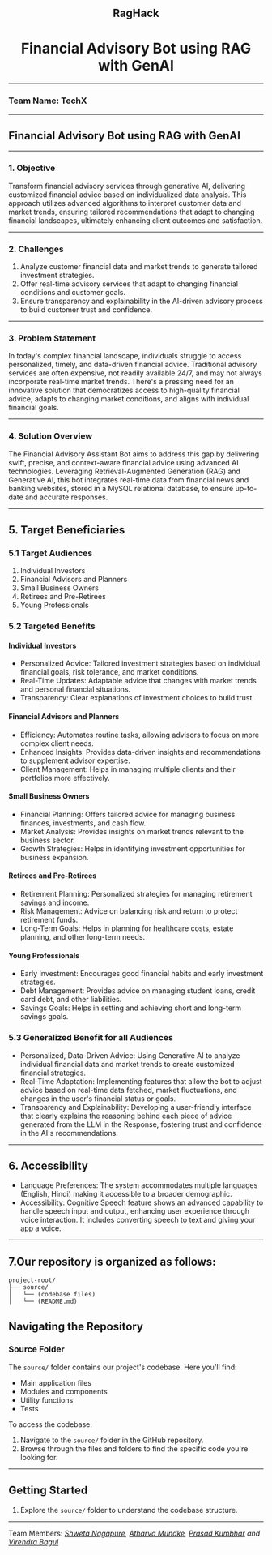 <div align="center">
    <h2>RagHack</h2>
    <h1>Financial Advisory Bot using RAG with GenAI</h1>

</div>

---
### Team Name: TechX

---

## Financial Advisory Bot using RAG with GenAI

---

### 1. Objective
Transform financial advisory services through generative AI, delivering customized financial advice based on individualized data analysis. This approach utilizes advanced algorithms to interpret customer data and market trends, ensuring tailored recommendations that adapt to changing financial landscapes, ultimately enhancing client outcomes and satisfaction.

---

### 2. Challenges
1. Analyze customer financial data and market trends to generate tailored investment strategies.
2. Offer real-time advisory services that adapt to changing financial conditions and customer goals.
3. Ensure transparency and explainability in the AI-driven advisory process to build customer trust and confidence.
---

### 3. Problem Statement
In today's complex financial landscape, individuals struggle to access personalized, timely, and data-driven financial advice. Traditional advisory services are often expensive, not readily available 24/7, and may not always incorporate real-time market trends. There's a pressing need for an innovative solution that democratizes access to high-quality financial advice, adapts to changing market conditions, and aligns with individual financial goals.

---

### 4. Solution Overview
The Financial Advisory Assistant Bot aims to address this gap by delivering swift, precise, and context-aware financial advice using advanced AI technologies. Leveraging Retrieval-Augmented Generation (RAG) and Generative AI, this bot integrates real-time data from financial news and banking websites, stored in a MySQL relational database, to ensure up-to-date and accurate responses.

---
## 5. Target Beneficiaries

### 5.1 Target Audiences
1. Individual Investors
2. Financial Advisors and Planners
3. Small Business Owners
4. Retirees and Pre-Retirees
5. Young Professionals

### 5.2 Targeted Benefits

#### Individual Investors
- Personalized Advice: Tailored investment strategies based on individual financial goals, risk tolerance, and market conditions.
- Real-Time Updates: Adaptable advice that changes with market trends and personal financial situations.
- Transparency: Clear explanations of investment choices to build trust.
#### Financial Advisors and Planners
- Efficiency: Automates routine tasks, allowing advisors to focus on more complex client needs.
- Enhanced Insights: Provides data-driven insights and recommendations to supplement advisor expertise.
- Client Management: Helps in managing multiple clients and their portfolios more effectively.

#### Small Business Owners
- Financial Planning: Offers tailored advice for managing business finances, investments, and cash flow.
- Market Analysis: Provides insights on market trends relevant to the business sector.
- Growth Strategies: Helps in identifying investment opportunities for business expansion.

#### Retirees and Pre-Retirees
- Retirement Planning: Personalized strategies for managing retirement savings and income.
- Risk Management: Advice on balancing risk and return to protect retirement funds.
- Long-Term Goals: Helps in planning for healthcare costs, estate planning, and other long-term needs.
#### Young Professionals
- Early Investment: Encourages good financial habits and early investment strategies.
- Debt Management: Provides advice on managing student loans, credit card debt, and other liabilities.
- Savings Goals: Helps in setting and achieving short and long-term savings goals.

### 5.3 Generalized Benefit for all Audiences
- Personalized, Data-Driven Advice: Using Generative AI to analyze individual financial data and market trends to create customized financial strategies.
- Real-Time Adaptation: Implementing features that allow the bot to adjust advice based on real-time data fetched, market fluctuations, and changes in the user's financial status or goals.
- Transparency and Explainability: Developing a user-friendly interface that clearly explains the reasoning behind each piece of advice generated from the LLM in the Response, fostering trust and confidence in the AI's recommendations.

---
## 6. Accessibility
- Language Preferences: The system accommodates multiple languages (English, Hindi) making it accessible to a broader demographic.
- Accessibility: Cognitive Speech feature shows an advanced capability to handle speech input and output, enhancing user experience through voice interaction. It includes converting speech to text and giving your app a voice.

---
## 7.Our repository is organized as follows:

```
project-root/
├── source/
│   └── (codebase files)
│   └── (README.md)
```
## Navigating the Repository

### Source Folder

The `source/` folder contains our project's codebase. Here you'll find:

- Main application files
- Modules and components
- Utility functions
- Tests

To access the codebase:

1. Navigate to the `source/` folder in the GitHub repository.
2. Browse through the files and folders to find the specific code you're looking for.
---

## Getting Started
1. Explore the `source/` folder to understand the codebase structure.
---
<div>
    Team Members: <i> <a href="https://www.linkedin.com/in/shweta-nagapure-4612a2269/">Shweta Nagapure</a>, <a href="mailto:atharvamundke22@gmail.com">Atharva Mundke</a>, <a href="https://www.linkedin.com/in/prasad-kumbhar-/">Prasad Kumbhar</a> and <a href="https://www.linkedin.com/in/virendra-bagul-141786250/">Virendra Bagul</a></i>
</div>

